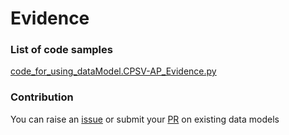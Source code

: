 # Evidence

### List of code samples 

<!-- 50-List of code -->

<!-- [code entry](link) -->
[code_for_using_dataModel.CPSV-AP_Evidence.py](https://github.com/smart-data-models/dataModel.CPSV-AP/blob/master/Evidence/code/code_for_using_dataModel.CPSV-AP_Evidence.py)


<!-- /50-List of code -->

### Contribution
You can raise an [issue](https://github.com/smart-data-models/dataModel.CPSV-AP/issues) or submit your [PR](https://github.com/smart-data-models/dataModel.CPSV-AP/pulls) on existing data models
